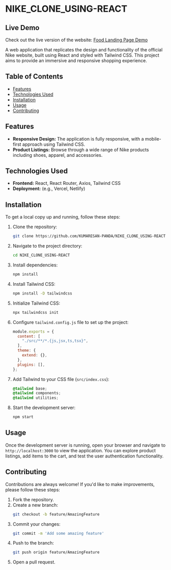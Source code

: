 
# NIKE_CLONE_USING-REACT
## Live Demo
Check out the live version of the website: [Food Landing Page Demo](https://nike-clone-using-react-ten.vercel.app/)

A web application that replicates the design and functionality of the official Nike website, built using React and styled with Tailwind CSS. This project aims to provide an immersive and responsive shopping experience.

## Table of Contents

- [Features](#features)
- [Technologies Used](#technologies-used)
- [Installation](#installation)
- [Usage](#usage)
- [Contributing](#contributing)


## Features

- **Responsive Design:** The application is fully responsive, with a mobile-first approach using Tailwind CSS.
- **Product Listings:** Browse through a wide range of Nike products including shoes, apparel, and accessories.
  
## Technologies Used

- **Frontend:** React, React Router, Axios, Tailwind CSS
- **Deployment:** (e.g., Vercel, Netlify)

## Installation

To get a local copy up and running, follow these steps:

1. Clone the repository:
   ```bash
   git clone https://github.com/KUMARESAN-PANDA/NIKE_CLONE_USING-REACT.git
   ```

2. Navigate to the project directory:
   ```bash
   cd NIKE_CLONE_USING-REACT
   ```

3. Install dependencies:
   ```bash
   npm install
   ```

4. Install Tailwind CSS:
   ```bash
   npm install -D tailwindcss
   ```

5. Initialize Tailwind CSS:
   ```bash
   npx tailwindcss init
   ```

6. Configure `tailwind.config.js` file to set up the project:
   ```javascript
   module.exports = {
     content: [
       "./src/**/*.{js,jsx,ts,tsx}",
     ],
     theme: {
       extend: {},
     },
     plugins: [],
   };
   ```

7. Add Tailwind to your CSS file (`src/index.css`):
   ```css
   @tailwind base;
   @tailwind components;
   @tailwind utilities;
   ```

8. Start the development server:
   ```bash
   npm start
   ```

## Usage

Once the development server is running, open your browser and navigate to `http://localhost:3000` to view the application. You can explore product listings, add items to the cart, and test the user authentication functionality.

## Contributing

Contributions are always welcome! If you'd like to make improvements, please follow these steps:

1. Fork the repository.
2. Create a new branch:
   ```bash
   git checkout -b feature/AmazingFeature
   ```
3. Commit your changes:
   ```bash
   git commit -m 'Add some amazing feature'
   ```
4. Push to the branch:
   ```bash
   git push origin feature/AmazingFeature
   ```
5. Open a pull request.

